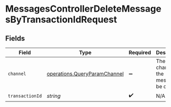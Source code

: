 # MessagesControllerDeleteMessagesByTransactionIdRequest


## Fields

| Field                                                                        | Type                                                                         | Required                                                                     | Description                                                                  |
| ---------------------------------------------------------------------------- | ---------------------------------------------------------------------------- | ---------------------------------------------------------------------------- | ---------------------------------------------------------------------------- |
| `channel`                                                                    | [operations.QueryParamChannel](../../models/operations/queryparamchannel.md) | :heavy_minus_sign:                                                           | The channel of the message to be deleted                                     |
| `transactionId`                                                              | *string*                                                                     | :heavy_check_mark:                                                           | N/A                                                                          |